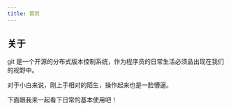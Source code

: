 ```yaml
---
title: 首页
---
```


## 关于

git 是一个开源的分布式版本控制系统，作为程序员的日常生活必须品出现在我们的视野中。

对于小白来说，刚上手相对的陌生，操作起来也是一脸懵逼。

下面跟我来一起看下日常的基本使用吧！